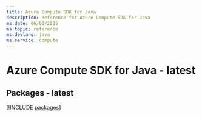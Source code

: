 ```yaml
---
title: Azure Compute SDK for Java
description: Reference for Azure Compute SDK for Java
ms.date: 06/03/2025
ms.topic: reference
ms.devlang: java
ms.service: compute
---
```

# Azure Compute SDK for Java - latest
## Packages - latest
[!INCLUDE [packages](compute-index.md)]